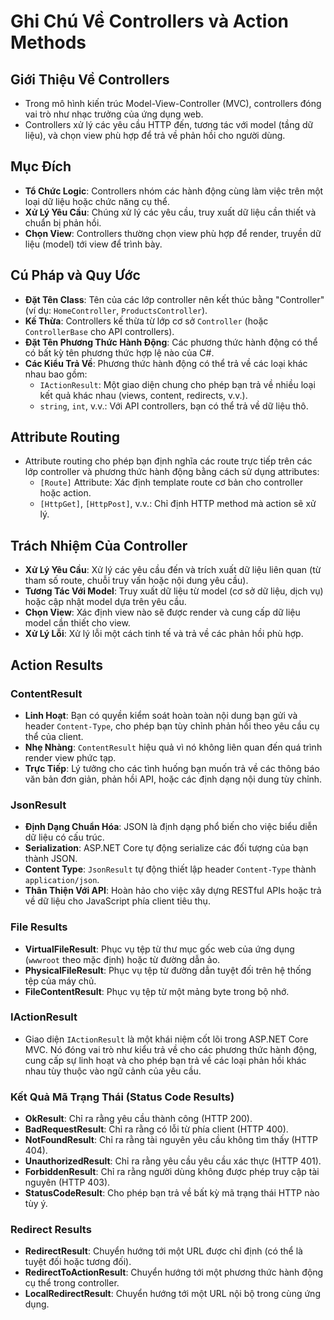 
# Ghi Chú Về Controllers và Action Methods

## Giới Thiệu Về Controllers
- Trong mô hình kiến trúc Model-View-Controller (MVC), controllers đóng vai trò như nhạc trưởng của ứng dụng web.
- Controllers xử lý các yêu cầu HTTP đến, tương tác với model (tầng dữ liệu), và chọn view phù hợp để trả về phản hồi cho người dùng.

## Mục Đích
- **Tổ Chức Logic**: Controllers nhóm các hành động cùng làm việc trên một loại dữ liệu hoặc chức năng cụ thể.
- **Xử Lý Yêu Cầu**: Chúng xử lý các yêu cầu, truy xuất dữ liệu cần thiết và chuẩn bị phản hồi.
- **Chọn View**: Controllers thường chọn view phù hợp để render, truyền dữ liệu (model) tới view để trình bày.

## Cú Pháp và Quy Ước
- **Đặt Tên Class**: Tên của các lớp controller nên kết thúc bằng "Controller" (ví dụ: `HomeController`, `ProductsController`).
- **Kế Thừa**: Controllers kế thừa từ lớp cơ sở `Controller` (hoặc `ControllerBase` cho API controllers).
- **Đặt Tên Phương Thức Hành Động**: Các phương thức hành động có thể có bất kỳ tên phương thức hợp lệ nào của C#.
- **Các Kiểu Trả Về**: Phương thức hành động có thể trả về các loại khác nhau bao gồm:
  - `IActionResult`: Một giao diện chung cho phép bạn trả về nhiều loại kết quả khác nhau (views, content, redirects, v.v.).
  - `string`, `int`, v.v.: Với API controllers, bạn có thể trả về dữ liệu thô.

## Attribute Routing
- Attribute routing cho phép bạn định nghĩa các route trực tiếp trên các lớp controller và phương thức hành động bằng cách sử dụng attributes:
  - `[Route]` Attribute: Xác định template route cơ bản cho controller hoặc action.
  - `[HttpGet]`, `[HttpPost]`, v.v.: Chỉ định HTTP method mà action sẽ xử lý.

## Trách Nhiệm Của Controller
- **Xử Lý Yêu Cầu**: Xử lý các yêu cầu đến và trích xuất dữ liệu liên quan (từ tham số route, chuỗi truy vấn hoặc nội dung yêu cầu).
- **Tương Tác Với Model**: Truy xuất dữ liệu từ model (cơ sở dữ liệu, dịch vụ) hoặc cập nhật model dựa trên yêu cầu.
- **Chọn View**: Xác định view nào sẽ được render và cung cấp dữ liệu model cần thiết cho view.
- **Xử Lý Lỗi**: Xử lý lỗi một cách tinh tế và trả về các phản hồi phù hợp.

## Action Results

### ContentResult
- **Linh Hoạt**: Bạn có quyền kiểm soát hoàn toàn nội dung bạn gửi và header `Content-Type`, cho phép bạn tùy chỉnh phản hồi theo yêu cầu cụ thể của client.
- **Nhẹ Nhàng**: `ContentResult` hiệu quả vì nó không liên quan đến quá trình render view phức tạp.
- **Trực Tiếp**: Lý tưởng cho các tình huống bạn muốn trả về các thông báo văn bản đơn giản, phản hồi API, hoặc các định dạng nội dung tùy chỉnh.

### JsonResult
- **Định Dạng Chuẩn Hóa**: JSON là định dạng phổ biến cho việc biểu diễn dữ liệu có cấu trúc.
- **Serialization**: ASP.NET Core tự động serialize các đối tượng của bạn thành JSON.
- **Content Type**: `JsonResult` tự động thiết lập header `Content-Type` thành `application/json`.
- **Thân Thiện Với API**: Hoàn hảo cho việc xây dựng RESTful APIs hoặc trả về dữ liệu cho JavaScript phía client tiêu thụ.

### File Results
- **VirtualFileResult**: Phục vụ tệp từ thư mục gốc web của ứng dụng (`wwwroot` theo mặc định) hoặc từ đường dẫn ảo.
- **PhysicalFileResult**: Phục vụ tệp từ đường dẫn tuyệt đối trên hệ thống tệp của máy chủ.
- **FileContentResult**: Phục vụ tệp từ một mảng byte trong bộ nhớ.

### IActionResult
- Giao diện `IActionResult` là một khái niệm cốt lõi trong ASP.NET Core MVC. Nó đóng vai trò như kiểu trả về cho các phương thức hành động, cung cấp sự linh hoạt và cho phép bạn trả về các loại phản hồi khác nhau tùy thuộc vào ngữ cảnh của yêu cầu.

### Kết Quả Mã Trạng Thái (Status Code Results)
- **OkResult**: Chỉ ra rằng yêu cầu thành công (HTTP 200).
- **BadRequestResult**: Chỉ ra rằng có lỗi từ phía client (HTTP 400).
- **NotFoundResult**: Chỉ ra rằng tài nguyên yêu cầu không tìm thấy (HTTP 404).
- **UnauthorizedResult**: Chỉ ra rằng yêu cầu yêu cầu xác thực (HTTP 401).
- **ForbiddenResult**: Chỉ ra rằng người dùng không được phép truy cập tài nguyên (HTTP 403).
- **StatusCodeResult**: Cho phép bạn trả về bất kỳ mã trạng thái HTTP nào tùy ý.

### Redirect Results
- **RedirectResult**: Chuyển hướng tới một URL được chỉ định (có thể là tuyệt đối hoặc tương đối).
- **RedirectToActionResult**: Chuyển hướng tới một phương thức hành động cụ thể trong controller.
- **LocalRedirectResult**: Chuyển hướng tới một URL nội bộ trong cùng ứng dụng.
